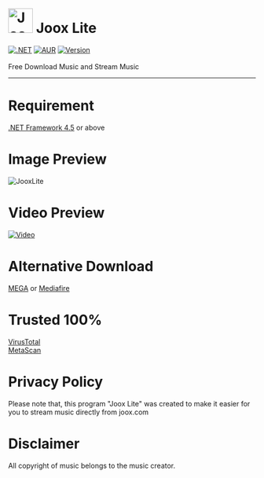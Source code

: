# <img src="https://is5-ssl.mzstatic.com/image/thumb/Purple118/v4/ea/b0/55/eab05556-9d6a-2b4e-9e76-dbe5ac66dd82/source/60x60bb.jpg" alt="Joox" width="50" height="50"> Joox Lite
[![.NET](https://img.shields.io/badge/.NET-%3E=%204.5-blue.svg)](https://www.microsoft.com/en-us/download/details.aspx?id=30653) [![AUR](https://img.shields.io/aur/license/yaourt.svg)](https://github.com/GoogleX133/Joox-Lite/blob/master/LICENSE) [![Version](https://img.shields.io/badge/release-1.3-1bbc30.svg)](https://github.com/GoogleX133/Joox-Lite/)<br><br>
Free Download Music and Stream Music

----

# Requirement
[.NET Framework 4.5](https://www.microsoft.com/en-us/download/details.aspx?id=30653) or above

# Image Preview
![JooxLite](https://image.prntscr.com/image/S1efoKZ4SfWPNmTSKRn7zA.png)

# Video Preview
[![Video](https://img.youtube.com/vi/zfLGuKPO6m0/0.jpg)](https://www.youtube.com/watch?v=zfLGuKPO6m0)

# Alternative Download
[MEGA](https://mega.nz/#!TFMWwK7T!WjH3MrUdB45WzneWh6S2UqHC3H4z9Zg5AejFRHKDuCo) or [Mediafire](https://www.mediafire.com/file/4h355qq9mz24ltn/Joox_Lite.exe/file)

# Trusted 100%
[VirusTotal](https://www.virustotal.com/#/file/edf44497e55c9ad2462ce79134793fbd0cf4217b48e31e0a6abeb4815a86cb2e/detection)
<br>[MetaScan](https://metadefender.opswat.com/results#!/file/bzE4MTIwNkJKN1dKZy1xSXk0U3lWVzFsLTlMeTQ/regular/overview)

# Privacy Policy
Please note that, this program "Joox Lite" was created to make it easier for you to stream music directly from joox.com

# Disclaimer
All copyright of music belongs to the music creator.
